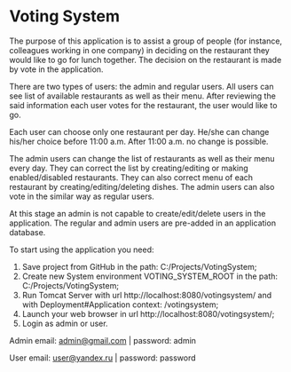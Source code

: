 # Voting System

The purpose of this application is to assist a group of people 
(for instance, colleagues working in one company) in deciding on 
the restaurant they would like to go for lunch together. 
The decision on the restaurant is made by vote in the application.

There are two types of users: the admin and regular users.
All users can see list of available restaurants as well as their menu.
After reviewing the said information each user votes for the restaurant,
the user would like to go.

Each user can choose only one restaurant per day. He/she can
change his/her choice before 11:00 a.m. After 11:00 a.m. no change is possible.

The admin users can change the list of restaurants as well as their 
menu every day. They can correct the list by creating/editing or making 
enabled/disabled restaurants. They can also correct menu of each restaurant 
by creating/editing/deleting dishes. The admin users can also vote in 
the similar way as regular users.

At this stage an admin is not capable to create/edit/delete users in the application. 
The regular and admin users are pre-added in an application database.

To start using the application you need:
1. Save project from GitHub in the path: C:/Projects/VotingSystem;
2. Create new System environment VOTING_SYSTEM_ROOT in the path: C:/Projects/VotingSystem;
3. Run Tomcat Server with url http://localhost:8080/votingsystem/ and with
   Deployment#Application context: /votingsystem;
4. Launch your web browser in url http://localhost:8080/votingsystem/;
5. Login as admin or user.

Admin email: admin@gmail.com | password: admin

User email: user@yandex.ru | password: password
